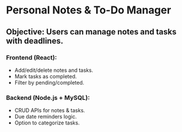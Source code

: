 # Personal Notes & To-Do Manager
## Objective: Users can manage notes and tasks with deadlines.
### Frontend (React):
- Add/edit/delete notes and tasks.
- Mark tasks as completed.
- Filter by pending/completed.
### Backend (Node.js + MySQL):
- CRUD APIs for notes & tasks.
- Due date reminders logic.
- Option to categorize tasks.